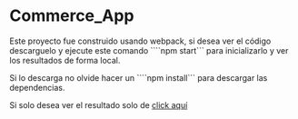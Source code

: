 # Commerce_App

Este proyecto fue construido usando webpack,
si desea ver el código descarguelo y ejecute este comando ````npm start``` para inicializarlo y ver los resultados de forma local.

Si lo descarga no olvide hacer un ````npm install``` para descargar las dependencias.

Si solo desea ver el resultado solo de [click aquí](https://marioricardopineda.github.io/commerce_app/)
